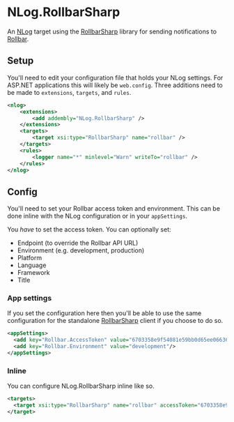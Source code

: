 # NLog.RollbarSharp

An [NLog](http://nlog-project.org/) target using the [RollbarSharp](https://github.com/mroach/rollbarsharp) library for sending notifications to [Rollbar](http://www.rollbar.com/).

## Setup

You'll need to edit your configuration file that holds your NLog settings. For ASP.NET applications this will likely be `web.config`. Three additions need to be made to `extensions`, `targets`, and `rules`.

```xml
<nlog>
    <extensions>
        <add addembly="NLog.RollbarSharp" />
    </extensions>
    <targets>
        <target xsi:type="RollbarSharp" name="rollbar" />
    </targets>
    <rules>
        <logger name="*" minlevel="Warn" writeTo="rollbar" />
    </rules>
</nlog>
```

## Config

You'll need to set your Rollbar access token and environment. This can be done inline with the NLog configuration or in your `appSettings`.

You *have* to set the access token. You can optionally set:

* Endpoint (to override the Rollbar API URL)
* Environment (e.g. development, production)
* Platform
* Language
* Framework
* Title

### App settings

If you set the configuration here then you'll be able to use the same configuration for the standalone [RollbarSharp](https://github.com/mroach/rollbarsharp) client if you choose to do so.

```xml
<appSettings>
  <add key="Rollbar.AccessToken" value="6703358e9f54081e59bb0d65ee066363"/>
  <add key="Rollbar.Environment" value="development"/>
</appSettings>
```

### Inline

You can configure NLog.RollbarSharp inline like so.

```xml
<targets>
  <target xsi:type="RollbarSharp" name="rollbar" accessToken="6703358e9f54081e59bb0d65ee066363" environment="development" />
</target>
```
